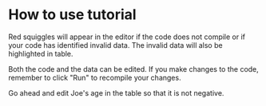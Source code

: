 # How to use tutorial

Red squiggles will appear in the editor if the code
does not compile or if your code has identified invalid data. The
invalid data will also be highlighted in table.

Both the code and the data can be edited. If you make changes
to the code, remember to click "Run" to recompile your changes.

Go ahead and edit Joe's age in the table so that it is not
negative.